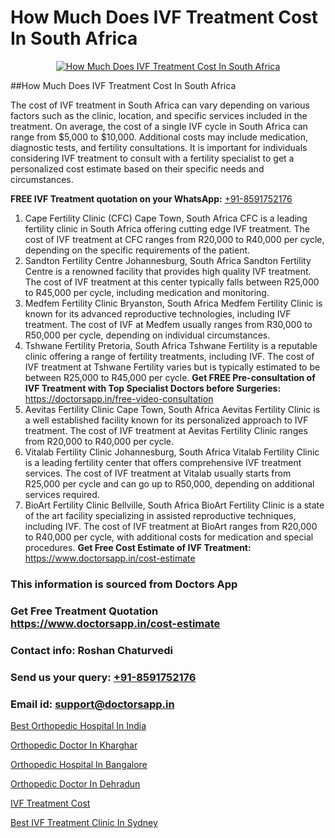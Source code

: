 # How Much Does IVF Treatment Cost In South Africa

<p align="center">
  <a href="https://doctorsapp.in/treatment/ivf-treatment">
    <img src="https://doctorsapp.co.in/uploads/treatment_image/ICSI.jpg" alt="How Much Does IVF Treatment Cost In South Africa">
  </a>
</p>
##How Much Does IVF Treatment Cost In South Africa

The cost of IVF treatment in South Africa can vary depending on various factors such as the clinic, location, and specific services included in the treatment. On average, the cost of a single IVF cycle in South Africa can range from $5,000 to $10,000. Additional costs may include medication, diagnostic tests, and fertility consultations. It is important for individuals considering IVF treatment to consult with a fertility specialist to get a personalized cost estimate based on their specific needs and circumstances.

**FREE IVF Treatment quotation on your WhatsApp:**  [+91-8591752176](https://api.whatsapp.com/send?phone=8591752176)

1) Cape Fertility Clinic (CFC)   Cape Town, South Africa
CFC is a leading fertility clinic in South Africa offering cutting edge IVF treatment. The cost of IVF treatment at CFC ranges from R20,000 to R40,000 per cycle, depending on the specific requirements of the patient.
2) Sandton Fertility Centre   Johannesburg, South Africa
Sandton Fertility Centre is a renowned facility that provides high quality IVF treatment. The cost of IVF treatment at this center typically falls between R25,000 to R45,000 per cycle, including medication and monitoring.
3) Medfem Fertility Clinic   Bryanston, South Africa
Medfem Fertility Clinic is known for its advanced reproductive technologies, including IVF treatment. The cost of IVF at Medfem usually ranges from R30,000 to R50,000 per cycle, depending on individual circumstances.
4) Tshwane Fertility   Pretoria, South Africa
Tshwane Fertility is a reputable clinic offering a range of fertility treatments, including IVF. The cost of IVF treatment at Tshwane Fertility varies but is typically estimated to be between R25,000 to R45,000 per cycle.
**Get FREE Pre-consultation of IVF Treatment with Top Specialist Doctors before Surgeries:** https://doctorsapp.in/free-video-consultation
5) Aevitas Fertility Clinic   Cape Town, South Africa
Aevitas Fertility Clinic is a well established facility known for its personalized approach to IVF treatment. The cost of IVF treatment at Aevitas Fertility Clinic ranges from R20,000 to R40,000 per cycle.
6) Vitalab Fertility Clinic   Johannesburg, South Africa
Vitalab Fertility Clinic is a leading fertility center that offers comprehensive IVF treatment services. The cost of IVF treatment at Vitalab usually starts from R25,000 per cycle and can go up to R50,000, depending on additional services required.
7) BioArt Fertility Clinic   Bellville, South Africa
BioArt Fertility Clinic is a state of the art facility specializing in assisted reproductive techniques, including IVF. The cost of IVF treatment at BioArt ranges from R20,000 to R40,000 per cycle, with additional costs for medication and special procedures.
**Get Free Cost Estimate of IVF Treatment:** https://www.doctorsapp.in/cost-estimate

### This information is sourced from Doctors App 
### Get Free Treatment Quotation https://www.doctorsapp.in/cost-estimate
### Contact info: Roshan Chaturvedi 
### Send us your query: [+91-8591752176](https://api.whatsapp.com/send?phone=8591752176) 
### Email id: support@doctorsapp.in

[Best Orthopedic Hospital In India](https://www.linkedin.com/pulse/best-orthopedic-hospital-india-doctorsapp-rajshahi-jagse?trackingId=GxvW72CXinmy%2Fb5wBon5BQ%3D%3D&lipi=urn%3Ali%3Apage%3Ad_flagship3_company_admin%3BtGKQvLKET%2FOkWlJl4W0MBA%3D%3D)

[Orthopedic Doctor In Kharghar](https://www.linkedin.com/pulse/orthopedic-doctor-kharghar-doctorsappin-d4qtc?trackingId=0MABeXFsXGTpiHVBSN8T5Q%3D%3D&lipi=urn%3Ali%3Apage%3Ad_flagship3_company_admin%3BcTUR6naWQkWjeA%2BR15noZQ%3D%3D)

[Orthopedic Hospital In Bangalore](https://medium.com/@vimalrana22/orthopedic-hospital-in-bangalore-ba14bbeeed06)

[Orthopedic Doctor In Dehradun](https://medium.com/@vimalrana22/orthopedic-doctor-in-dehradun-a6c0bcc6ead0)

[IVF Treatment Cost](https://doctors-apps.github.io/doctorsapp/ivf-treatment-cost)

[Best IVF Treatment Clinic In Sydney](https://doctors-apps.github.io/doctorsapp/best-ivf-treatment-clinic-in-sydney)


